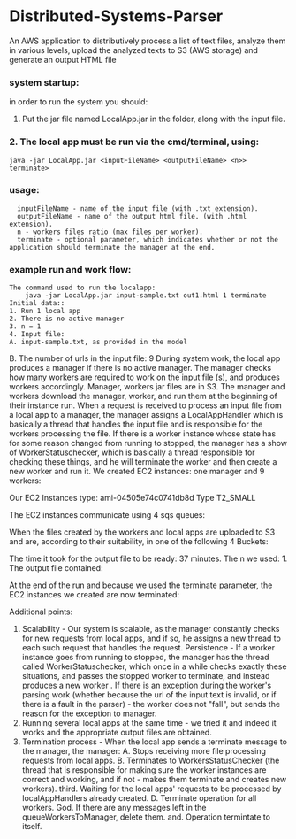 # Distributed-Systems-Parser
An AWS application to distributively process a list of text files, analyze them in various levels, upload the analyzed texts to S3 (AWS storage) and generate an output HTML file

### system startup:
in order to run the system you should:
1. Put the jar file named LocalApp.jar in the folder, along with the input file.
### 2. The local app must be run via the cmd/terminal, using:
    java -jar LocalApp.jar <inputFileName> <outputFileName> <n>> terminate>
     
### usage:
      inputFileName - name of the input file (with .txt extension).
      outputFileName - name of the output html file. (with .html extension).
      n - workers files ratio (max files per worker).
      terminate - optional parameter, which indicates whether or not the application should terminate the manager at the end.
    
### example run and work flow:    
    The command used to run the localapp:
        java -jar LocalApp.jar input-sample.txt out1.html 1 terminate
    Initial data::
    1. Run 1 local app
    2. There is no active manager
    3. n = 1
    4. Input file:
    A. input-sample.txt, as provided in the model
B. The number of urls in the input file: 9
During system work, the local app produces a manager if there is no active manager.
The manager checks how many workers are required to work on the input file (s), and produces workers accordingly.
Manager, workers jar files are in S3.
The manager and workers download the manager, worker, and run them at the beginning of their instance run.
When a request is received to process an input file from a local app to a manager, the manager assigns a LocalAppHandler which is basically a thread that handles the input file and is responsible for the workers processing the file.
If there is a worker instance whose state has for some reason changed from running to stopped, the manager has a show of WorkerStatuschecker, which is basically a thread responsible for checking these things, and he will terminate the worker and then create a new worker and run it.
We created EC2 instances: one manager and 9 workers:
 
Our EC2 Instances type:
ami-04505e74c0741db8d
Type
T2_SMALL




The EC2 instances communicate using 4 sqs queues:
 
When the files created by the workers and local apps are uploaded to S3 and are, according to their suitability, in one of the following 4 Buckets:
 

The time it took for the output file to be ready: 37 minutes.
The n we used: 1.
The output file contained:
 


At the end of the run and because we used the terminate parameter, the EC2 instances we created are now terminated:
 

Additional points:
1. Scalability - Our system is scalable, as the manager constantly checks for new requests from local apps, and if so, he assigns a new thread to each such request that handles the request.
Persistence - If a worker instance goes from running to stopped, the manager has the thread called WorkerStatuschecker, which once in a while checks exactly these situations, and passes the stopped worker to terminate, and instead produces a new worker .
If there is an exception during the worker's parsing work (whether because the url of the input text is invalid, or if there is a fault in the parser) - the worker does not "fall", but sends the reason for the exception to manager.
3. Running several local apps at the same time - we tried it and indeed it works and the appropriate output files are obtained.
4. Termination process - When the local app sends a terminate message to the manager, the manager:
A. Stops receiving more file processing requests from local apps.
B. Terminates to WorkersStatusChecker (the thread that is responsible for making sure the worker instances are correct and working, and if not - makes them terminate and creates new workers).
third. Waiting for the local apps' requests to be processed by localAppHandlers already created.
D. Terminate operation for all workers.
God. If there are any messages left in the queueWorkersToManager, delete them.
and. Operation termintate to itself.
     
    
   
